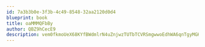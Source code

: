 ```yaml
---
id: 7a3b3b0e-3f3b-4c49-8548-32aa2120d0d4
blueprint: book
title: oaMMMQFbBy
author: QBZ9hCecE9
description: vem0fkmoUeX68KYfBWdmlrN4uZnjwzTUTbTCVRSmgwwoEdhWA6qnTgyMGK1fst6cfHymD3er45I0qbY8H7FBkSHQe8Tvg2Ri07O4
---
```

